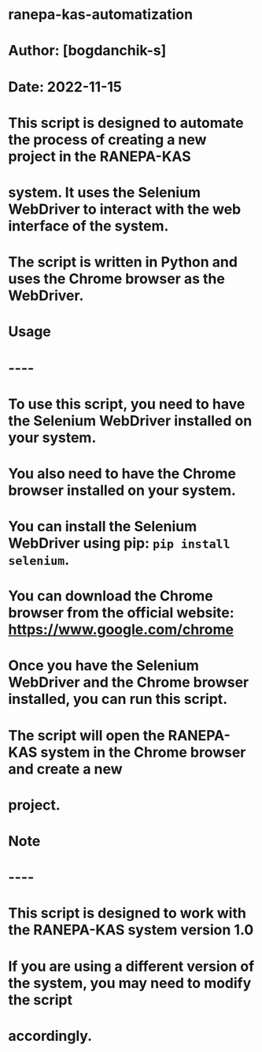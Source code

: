 # ranepa-kas-automatization
# Author: [bogdanchik-s]
# Date: 2022-11-15
#
# This script is designed to automate the process of creating a new project in the RANEPA-KAS
# system. It uses the Selenium WebDriver to interact with the web interface of the system.
# The script is written in Python and uses the Chrome browser as the WebDriver.
#
# Usage
# ----
# To use this script, you need to have the Selenium WebDriver installed on your system.
# You also need to have the Chrome browser installed on your system.
# You can install the Selenium WebDriver using pip: `pip install selenium`.
# You can download the Chrome browser from the official website: <https://www.google.com/chrome>
# Once you have the Selenium WebDriver and the Chrome browser installed, you can run this script.
# The script will open the RANEPA-KAS system in the Chrome browser and create a new
# project.
#
# Note
# ----
# This script is designed to work with the RANEPA-KAS system version 1.0
# If you are using a different version of the system, you may need to modify the script
# accordingly.
#
